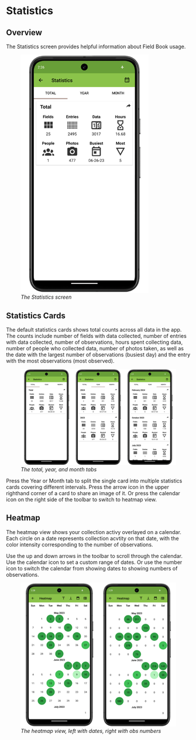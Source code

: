 <link rel="stylesheet" type="text/css" href="_styles/styles.css">

# Statistics

## Overview

The Statistics screen provides helpful information about Field Book usage.

<figure class="image">
  <img class="screenshot" src="_static/images/statistics/statistics_framed.png" width="350px"> 
  <figcaption class="screenshot-caption"><i>The Statistics screen</i></figcaption> 
</figure>

## Statistics Cards

The default statistics cards shows total counts across all data in the app.
The counts include number of fields with data collected, number of entries with data collected, number of observations, hours spent collecting data, number of people who collected data, number of photos taken, as well as the date with the largest number of observations (busiest day) and the entry with the most observations (most observed).

<figure class="image">
  <img class="screenshot" src="_static/images/statistics/statistics_joined.png" width="1100px"> 
  <figcaption class="screenshot-caption"><i>The total, year, and month tabs</i></figcaption> 
</figure>

Press the Year or Month tab to split the single card into multiple statistics cards covering different intervals.
Press the arrow icon in the upper righthand corner of a card to share an image of it.
Or press the calendar icon on the right side of the toolbar to switch to heatmap view.

## Heatmap

The heatmap view shows your collection activy overlayed on a calendar.
Each circle on a date represents collection acvtity on that date, with the color intensity corresponding to the number of observations.

Use the up and down arrows in the toolbar to scroll through the calendar.
Use the calendar icon to set a custom range of dates.
Or use the number icon to switch the calendar from showing dates to showing numbers of observations.

<figure class="image">
  <img class="screenshot" src="_static/images/statistics/statistics_heatmap_joined.png" width="700px"> 
  <figcaption class="screenshot-caption"><i>The heatmap view, left with dates, right with obs numbers</i></figcaption> 
</figure>